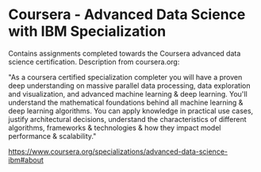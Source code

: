 # Coursera - Advanced Data Science with IBM Specialization
Contains assignments completed towards the Coursera advanced data science certification. Description from coursera.org:

"As a coursera certified specialization completer you will have a proven deep understanding on massive parallel data processing, data exploration and visualization, and advanced machine learning & deep learning. You'll understand the mathematical foundations behind all machine learning & deep learning algorithms. You can apply knowledge in practical use cases, justify architectural decisions, understand the characteristics of different algorithms, frameworks & technologies & how they impact model performance & scalability."

https://www.coursera.org/specializations/advanced-data-science-ibm#about
